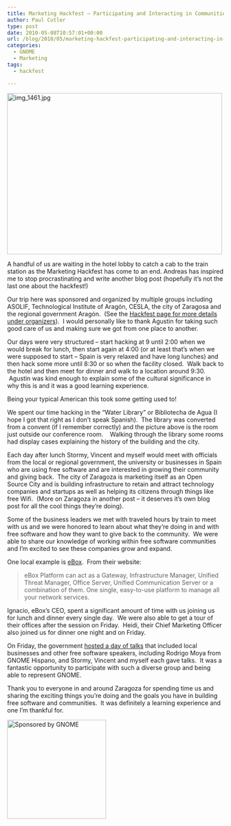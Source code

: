 ```yaml
---
title: Marketing Hackfest – Participating and Interacting in Communities
author: Paul Cutler
type: post
date: 2010-05-08T10:57:01+00:00
url: /blog/2010/05/marketing-hackfest-participating-and-interacting-in-communities/
categories:
  - GNOME
  - Marketing
tags:
  - hackfest

---
```

[<img src="https://i0.wp.com/farm5.static.flickr.com/4070/4580576783_276a9b2508.jpg?resize=500%2C375" alt="img_1461.jpg" width="500" height="375" data-recalc-dims="1" />][1]

A handful of us are waiting in the hotel lobby to catch a cab to the train station as the Marketing Hackfest has come to an end. Andreas has inspired me to stop procrastinating and write another blog post (hopefully it&#8217;s not the last one about the hackfest!)

Our trip here was sponsored and organized by multiple groups including ASOLIF, Technological Institute of Aragón, CESLA, the city of Zaragosa and the regional government Aragón.  (See the [Hackfest page for more details under organizers][2]).  I would personally like to thank Agustin for taking such good care of us and making sure we got from one place to another.

Our days were very structured &#8211; start hacking at 9 until 2:00 when we would break for lunch, then start again at 4:00 (or at least that&#8217;s when we were supposed to start &#8211; Spain is very relaxed and have long lunches) and then hack some more until 8:30 or so when the facility closed.  Walk back to the hotel and then meet for dinner and walk to a location around 9:30.  Agustin was kind enough to explain some of the cultural significance in why this is and it was a good learning experience.

Being your typical American this took some getting used to!

We spent our time hacking in the &#8220;Water Library&#8221; or Bibliotecha de Agua (I hope I got that right as I don&#8217;t speak Spanish).  The library was converted from a convent (if I remember correctly) and the picture above is the room just outside our conference room.    Walking through the library some rooms had display cases explaining the history of the building and the city.

Each day after lunch Stormy, Vincent and myself would meet with officials from the local or regional government, the university or businesses in Spain who are using free software and are interested in growing their community and giving back.  The city of Zaragoza is marketing itself as an Open Source City and is building infrastructure to retain and attract technology companies and startups as well as helping its citizens through things like free Wifi.  (More on Zaragoza in another post &#8211; it deserves it&#8217;s own blog post for all the cool things they&#8217;re doing).

Some of the business leaders we met with traveled hours by train to meet with us and we were honored to learn about what they&#8217;re doing in and with free software and how they want to give back to the community.  We were able to share our knowledge of working within free software communities and I&#8217;m excited to see these companies grow and expand.

One local example is [eBox][3].  From their website:

> eBox Platform can act as a Gateway, Infrastructure Manager, Unified Threat Manager, Office Server, Unified Communication Server or a combination of them. One single, easy-to-use platform to manage all your network services.

Ignacio, eBox&#8217;s CEO, spent a significant amount of time with us joining us for lunch and dinner every single day.  We were also able to get a tour of their offices after the session on Friday.  Heidi, their Chief Marketing Officer also joined us for dinner one night and on Friday.

On Friday, the government [hosted a day of talks][4] that included local businesses and other free software speakers, including Rodrigo Moya from GNOME Hispano, and Stormy, Vincent and myself each gave talks.  It was a fantastic opportunity to participate with such a diverse group and being able to represent GNOME.

Thank you to everyone in and around Zaragoza for spending time us and sharing the exciting things you&#8217;re doing and the goals you have in building free software and communities.  It was definitely a learning experience and one I&#8217;m thankful for.

<img class="alignnone" title="Sponsored by GNOME" src="https://i1.wp.com/www.paulcutler.org/misc/gnome/guadec-sponsored.png?resize=230%2C230" alt="Sponsored by GNOME" width="230" height="230" data-recalc-dims="1" />

 [1]: http://www.flickr.com/photos/silwenae/4580576783/ "img_1461.jpg by pcutler, on Flickr"
 [2]: http://live.gnome.org/Hackfests/Marketing-2010-05
 [3]: http://www.ebox-platform.com/
 [4]: http://www.gistain.net/?p=4509